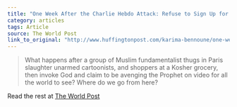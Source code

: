 ```yaml
---
title: "One Week After the Charlie Hebdo Attack: Refuse to Sign Up for the Clash of Civilizations"
category: articles
tags: Article
source: The World Post
link_to_original: "http://www.huffingtonpost.com/karima-bennoune/one-week-after-the-charli_b_6467034.html"
---
```

> What happens after a group of Muslim fundamentalist thugs in Paris slaughter unarmed cartoonists, and shoppers at a Kosher grocery, then invoke God and claim to be avenging the Prophet on video for all the world to see? Where do we go from here?

Read the rest at [The World Post](http://www.huffingtonpost.com/karima-bennoune/one-week-after-the-charli_b_6467034.html)